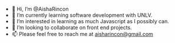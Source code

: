 - 👋 Hi, I’m @AishaRincon
- 🌱 I’m currently learning software development with UNLV.
- 👀 I’m interested in learning as much Javascript as I possibly can. 
- 💞️ I’m looking to collaborate on front end projects. 
- 📫 Please feel free to reach me at aisharincon@gmail.com

<!---
AishaRincon/AishaRincon is a ✨ special ✨ repository because its `README.md` (this file) appears on your GitHub profile.
You can click the Preview link to take a look at your changes.
--->
